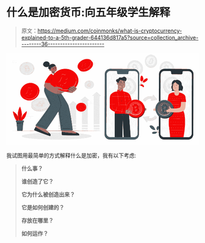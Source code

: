 # 什么是加密货币:向五年级学生解释

> 原文：<https://medium.com/coinmonks/what-is-cryptocurrency-explained-to-a-5th-grader-644136d817a5?source=collection_archive---------36----------------------->

![](img/faacf46ac113c48f41850e6545233ac5.png)

我试图用最简单的方式解释什么是加密，我有以下考虑:

> **什么事？**
> 
> **谁创造了它？**
> 
> **它为什么被创造出来？**
> 
> **它是如何创建的？**
> 
> **存放在哪里？**
> 
> **如何运作？**